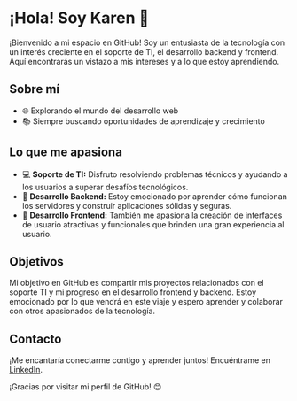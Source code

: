 # ¡Hola! Soy Karen 👋

¡Bienvenido a mi espacio en GitHub! Soy un entusiasta de la tecnología con un interés creciente en el soporte de TI, el desarrollo backend y frontend. Aquí encontrarás un vistazo a mis intereses y a lo que estoy aprendiendo.

## Sobre mí

- 🌐 Explorando el mundo del desarrollo web
- 📚 Siempre buscando oportunidades de aprendizaje y crecimiento

## Lo que me apasiona

- 💻 **Soporte de TI:** Disfruto resolviendo problemas técnicos y ayudando a los usuarios a superar desafíos tecnológicos.
- 🚀 **Desarrollo Backend:** Estoy emocionado por aprender cómo funcionan los servidores y construir aplicaciones sólidas y seguras.
- 🎨 **Desarrollo Frontend:** También me apasiona la creación de interfaces de usuario atractivas y funcionales que brinden una gran experiencia al usuario.

## Objetivos

Mi objetivo en GitHub es compartir mis proyectos relacionados con el soporte TI y mi progreso en el desarrollo frontend y backend. Estoy emocionado por lo que vendrá en este viaje y espero aprender y colaborar con otros apasionados de la tecnología.

## Contacto

¡Me encantaría conectarme contigo y aprender juntos! Encuéntrame en [LinkedIn](https://www.linkedin.com/in/karencardiel/).

¡Gracias por visitar mi perfil de GitHub! 😊
